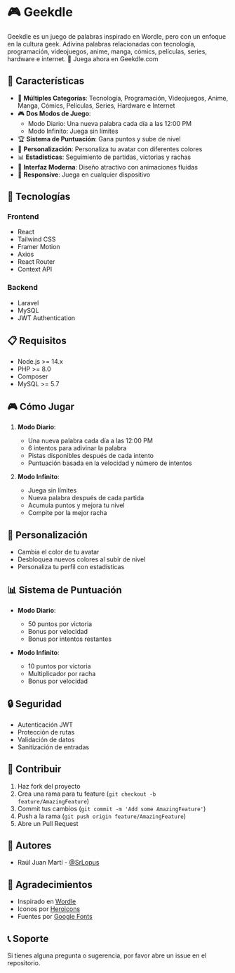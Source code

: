 # 🎮 Geekdle

Geekdle es un juego de palabras inspirado en Wordle, pero con un enfoque en la cultura geek. Adivina palabras relacionadas con tecnología, programación, videojuegos, anime, manga, cómics, películas, series, hardware e internet.
🔗 Juega ahora en Geekdle.com

## 🌟 Características

- 🎯 **Múltiples Categorías**: Tecnología, Programación, Videojuegos, Anime, Manga, Cómics, Películas, Series, Hardware e Internet
- 🎮 **Dos Modos de Juego**:
  - Modo Diario: Una nueva palabra cada día a las 12:00 PM
  - Modo Infinito: Juega sin límites
- 🏆 **Sistema de Puntuación**: Gana puntos y sube de nivel
- 🎨 **Personalización**: Personaliza tu avatar con diferentes colores
- 📊 **Estadísticas**: Seguimiento de partidas, victorias y rachas
- 🌈 **Interfaz Moderna**: Diseño atractivo con animaciones fluidas
- 📱 **Responsive**: Juega en cualquier dispositivo

## 🚀 Tecnologías

### Frontend
- React
- Tailwind CSS
- Framer Motion
- Axios
- React Router
- Context API

### Backend
- Laravel
- MySQL
- JWT Authentication

## 📋 Requisitos

- Node.js >= 14.x
- PHP >= 8.0
- Composer
- MySQL >= 5.7

## 🎮 Cómo Jugar

1. **Modo Diario**:
   - Una nueva palabra cada día a las 12:00 PM
   - 6 intentos para adivinar la palabra
   - Pistas disponibles después de cada intento
   - Puntuación basada en la velocidad y número de intentos

2. **Modo Infinito**:
   - Juega sin límites
   - Nueva palabra después de cada partida
   - Acumula puntos y mejora tu nivel
   - Compite por la mejor racha

## 🎨 Personalización

- Cambia el color de tu avatar
- Desbloquea nuevos colores al subir de nivel
- Personaliza tu perfil con estadísticas

## 📊 Sistema de Puntuación

- **Modo Diario**:
  - 50 puntos por victoria
  - Bonus por velocidad
  - Bonus por intentos restantes

- **Modo Infinito**:
  - 10 puntos por victoria
  - Multiplicador por racha
  - Bonus por velocidad

## 🔒 Seguridad

- Autenticación JWT
- Protección de rutas
- Validación de datos
- Sanitización de entradas

## 🤝 Contribuir

1. Haz fork del proyecto
2. Crea una rama para tu feature (`git checkout -b feature/AmazingFeature`)
3. Commit tus cambios (`git commit -m 'Add some AmazingFeature'`)
4. Push a la rama (`git push origin feature/AmazingFeature`)
5. Abre un Pull Request

## 👥 Autores

- Raúl Juan Martí - [@SrLopus](https://github.com/SrLopus)

## 🙏 Agradecimientos

- Inspirado en [Wordle](https://www.powerlanguage.co.uk/wordle/)
- Iconos por [Heroicons](https://heroicons.com/)
- Fuentes por [Google Fonts](https://fonts.google.com/)

## 📞 Soporte

Si tienes alguna pregunta o sugerencia, por favor abre un issue en el repositorio.

